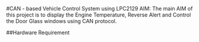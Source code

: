 #CAN - based Vehicle Control System using LPC2129 
AIM: The main AIM of this project is to display the Engine Temperature, Reverse Alert and Control the Door Glass windows using CAN protocol.

##Hardware Requirement
